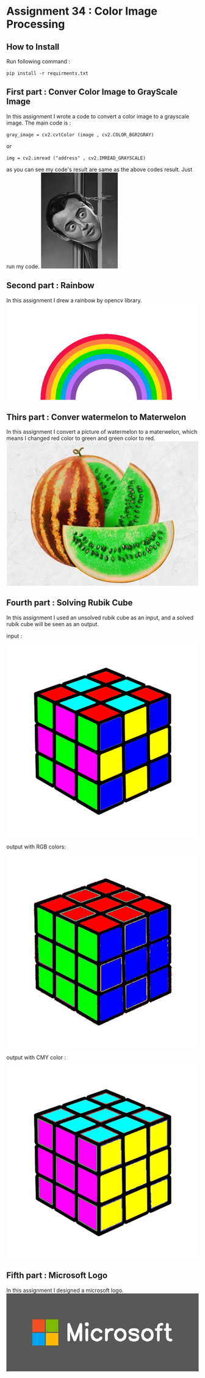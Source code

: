 # Assignment 34 : Color Image Processing

## How to Install
Run following command :
```
pip install -r requirments.txt
```

## First part : Conver Color Image to GrayScale Image
In this assignment I wrote a code to convert a color image to a grayscale image. The main code is :
```
gray_image = cv2.cvtColor (image , cv2.COLOR_BGR2GRAY)
```
or
```
img = cv2.imread ("address" , cv2.IMREAD_GRAYSCALE)
```
as you can see my code's result are same as the above codes result. Just run my code.
![alt text](outputs/output_1_joey_gray.jpg)

## Second part : Rainbow
In this assignment I drew a rainbow by opencv library.
![alt text](outputs/output_2_rainbow.jpg)

## Thirs part : Conver watermelon to Materwelon
In this assignment I convert a picture of watermelon to a materwelon, which means I changed red color to green and green color to red.
![alt text](outputs/output_3_watermelon.jpg)

## Fourth part : Solving Rubik Cube
In this assignment I used an unsolved rubik cube as an input, and a solved rubik cube will be seen as an output.

input :

![alt text](inputs/input_4_rubik.png)

output with RGB colors:

![alt text](outputs/output_4_rubik_RGB.jpg)

output with CMY color :

![alt text](outputs/output_4_rubik_CMY.jpg)

## Fifth part : Microsoft Logo
In this assignment I designed a microsoft logo.
![alt text](outputs/output_5_microsoft_logo.jpg)